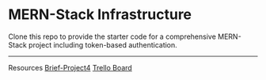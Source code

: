 # MERN-Stack Infrastructure

Clone this repo to provide the starter code for a comprehensive MERN-Stack project including token-based authentication.





---
Resources
[Brief-Project4](https://git.generalassemb.ly/seir66anz/project-4-brief)
[Trello Board](https://trello.com/b/6DzLyOca/project-4)